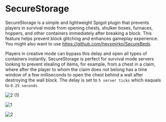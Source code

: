 # SecureStorage
 SecureStorage is a simple and lightweight Spigot plugin that prevents players in survival mode from opening chests, shulker boxes, furnaces, hoppers, and other containers immediately after breaking a block. This feature helps prevent block glitching and enhances gameplay experience. You might also want to use https://github.com/heyxmirko/SecureBeds.

 Players in creative mode can bypass this delay and open all types of containers instantly. SecureStorage is perfect for survival mode servers looking to prevent stealing of items, for example, from a chest in a claim, where after the player to whom the claim does not belong has a time window of a few milliseconds to open the chest behind a wall after destroying the wall block. The delay is set to `5 server ticks` which eaquals to `0.25 seconds`
 

![2 (1)](https://user-images.githubusercontent.com/54551439/226053216-53a03f3c-93b4-48e9-8273-3c23a508f64d.png)


![1](https://user-images.githubusercontent.com/54551439/226106506-96f6d7b1-92cf-4057-9a52-cc759bef7e0e.gif) 

![2](https://user-images.githubusercontent.com/54551439/226106516-19f2afd1-07f3-45d4-bcea-848c7092526c.gif)
